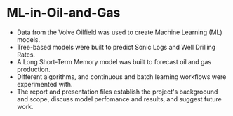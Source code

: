 # ML-in-Oil-and-Gas
- Data from the Volve Oilfield was used to create Machine Learning (ML) models.
- Tree-based models were built to predict Sonic Logs and Well Drilling Rates.
- A Long Short-Term Memory model was built to forecast oil and gas production.
- Different algorithms, and continuous and batch learning workflows were experimented with.
- The report and presentation files establish the project's backgroound and scope, discuss model perfomance and results, and suggest future work.
